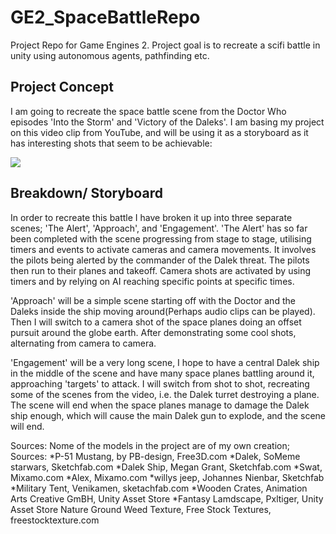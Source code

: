 # GE2_SpaceBattleRepo
 Project Repo for Game Engines 2. Project goal is to recreate a scifi battle in unity using autonomous agents, pathfinding etc.

## Project Concept ##

I am going to recreate the space battle scene from the Doctor Who episodes 'Into the Storm' and 'Victory of the Daleks'. 
I am basing my project on this video clip from YouTube, and will be using it as a storyboard as it has interesting shots that seem to be achievable:

[![](http://img.youtube.com/vi/HirwnpeugNM/0.jpg)](http://www.youtube.com/watch?v=HirwnpeugNM "")

## Breakdown/ Storyboard ##

In order to recreate this battle I have broken it up into three separate scenes; 'The Alert', 'Approach', and 'Engagement'.
'The Alert' has so far been completed with the scene progressing from stage to stage, utilising timers and events to activate cameras and camera movements.
It involves the pilots being alerted by the commander of the Dalek threat. The pilots then run to their planes and takeoff. Camera shots are activated by using timers
and by relying on AI reaching specific points at specific times.

'Approach' will be a simple scene starting off with the Doctor and the Daleks inside the ship moving around(Perhaps audio clips can be played).
Then I will switch to a camera shot of the space planes doing an offset pursuit around the globe earth. After demonstrating some cool shots, alternating from camera
to camera.

'Engagement' will be a very long scene, I hope to have a central Dalek ship in the middle of the scene and have many space planes battling around it, approaching 'targets'
to attack. I will switch from shot to shot, recreating some of the scenes from the video, i.e. the Dalek turret destroying a plane. The scene will end when the space
planes manage to damage the Dalek ship enough,
which will cause the main Dalek gun to explode, and the scene will end.

Sources: 
Nome of the models in the project are of my own creation;
Sources:
*P-51 Mustang, by PB-design, Free3D.com
*Dalek, SoMeme starwars, Sketchfab.com
*Dalek Ship, Megan Grant, Sketchfab.com
*Swat, Mixamo.com
*Alex, Mixamo.com
*willys jeep, Johannes Nienbar, Sketchfab
*Military Tent, Venikamen, sketachfab.com
*Wooden Crates, Animation Arts Creative GmBH, Unity Asset Store
*Fantasy Lamdscape, Pxltiger, Unity Asset Store
Nature Ground Weed Texture, Free Stock Textures, freestocktexture.com

